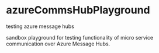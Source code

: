 # azureCommsHubPlayground
testing azure message hubs

sandbox playground for testing functionality of micro service communication over Azure Message Hubs.
